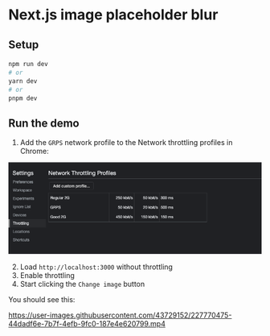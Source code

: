 # Next.js image placeholder blur

## Setup

```bash
npm run dev
# or
yarn dev
# or
pnpm dev
```

## Run the demo

1. Add the `GRPS` network profile to the Network throttling profiles in Chrome:

<img src="/network-profiles.png">

2. Load `http://localhost:3000` without throttling
3. Enable throttling
4. Start clicking the `Change image` button

You should see this:

https://user-images.githubusercontent.com/43729152/227770475-44dadf6e-7b7f-4efb-9fc0-187e4e620799.mp4

